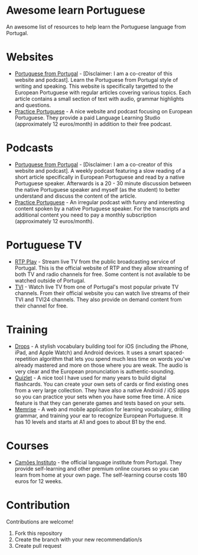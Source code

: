 # Awesome learn Portuguese
An awesome list of resources to help learn the Portuguese language from Portugal.

# Websites
* [Portuguese from Portugal](https://www.portuguesefromportugal.com/) - [Disclaimer: I am a co-creator of this website and podcast]. Learn the Portuguese from Portugal style of writing and speaking. This website is specifically targetted to the European Portuguese with regular articles covering various topics. Each article contains a small section of text with audio, grammar highlights and questions.
* [Practice Portuguese](https://www.practiceportuguese.com/) - A nice website and podcast focusing on European Portuguese. They provide a paid Language Learning Studio (approximately 12 euros/month) in addition to their free podcast.

# Podcasts
* [Portuguese from Portugal](https://www.portuguesefromportugal.com/podcasts) - [Disclaimer: I am a co-creator of this website and podcast]. A weekly podcast featuring a slow reading of a short article specifically in European Portuguese and read by a native Portuguese speaker. Afterwards is a 20 - 30 minute discussion between the native Portuguese speaker and myself (as the student) to better understand and discuss the content of the article.
* [Practice Portuguese](https://www.practiceportuguese.com/) - An irregular podcast with funny and interesting content spoken by a native Portuguese speaker. For the transcripts and additional content you need to pay a monthly subscription (approximately 12 euros/month).

# Portuguese TV
* [RTP Play](https://rtp.pt/play/) - Stream live TV from the public broadcasting service of Portugal. This is the official website of RTP and they allow streaming of both TV and radio channels for free. Some content is not available to be watched outside of Portugal.
* [TVI](https://tviplayer.iol.pt/) - Watch live TV from one of Portugal's most popular private TV channels. From their official website you can watch live streams of their TVI and TVI24 channels. They also provide on demand content from their channel for free.

# Training
* [Drops](https://languagedrops.com/languages/learn-european-portuguese) - A stylish vocabulary building tool for iOS (including the iPhone, iPad, and Apple Watch) and Android devices. It uses a smart spaced-repetition algorithm that lets you spend much less time on words you've already mastered and more on those where you are weak. The audio is very clear and the European pronunciation is authentic-sounding.
* [Quizlet](https://quizlet.com/) - A nice tool I have used for many years to build digital flashcards. You can create your own sets of cards or find existing ones from a very large collection. They have also a native Android / iOS apps so you can practice your sets when you have some free time. A nice feature is that they can generate games and tests based on your sets.
* [Memrise](https://www.memrise.com/courses/english/portuguese-portugal-2/) - A web and mobile application for learning vocabulary, drilling grammar, and training your ear to recognize European Portuguese. It has 10 levels and starts at A1 and goes to about B1 by the end.

# Courses
* [Camões Instituto](https://www.instituto-camoes.pt/en/activity-camoes/what-we-do/learn-portuguese) - the official language institute from Portugal. They provide self-learning and other premium online courses so you can learn from home at your own page. The self-learning course costs 180 euros for 12 weeks.

# Contribution
Contributions are welcome!
1. Fork this repository
2. Create the branch with your new recommendation/s
3. Create pull request
